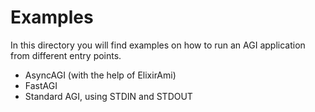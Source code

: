 # Examples

In this directory you will find examples on how to run an AGI application from
different entry points.

 * AsyncAGI (with the help of ElixirAmi)
 * FastAGI
 * Standard AGI, using STDIN and STDOUT

